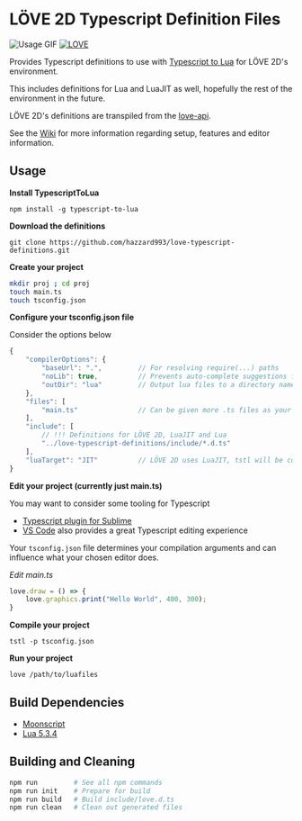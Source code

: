 # LÖVE 2D Typescript Definition Files
![Usage GIF](https://media.giphy.com/media/8rEiqcM9BldxRmSMgW/giphy.gif)
[![LOVE](https://img.shields.io/badge/L%C3%96VE-11.1-EA316E.svg)](http://love2d.org/)

Provides Typescript definitions to use with [Typescript to Lua](https://github.com/Perryvw/TypescriptToLua) for LÖVE 2D's environment.

This includes definitions for Lua and LuaJIT as well, hopefully the rest of the environment in the future.

LÖVE 2D's definitions are transpiled from the [love-api](https://github.com/love2d-community/love-api).

See the [Wiki](https://github.com/hazzard993/love-typescript-definitions/wiki) for more information regarding setup, features and editor information.

## Usage
**Install TypescriptToLua**

`npm install -g typescript-to-lua`

**Download the definitions**

`git clone https://github.com/hazzard993/love-typescript-definitions.git`

**Create your project**

```bash
mkdir proj ; cd proj
touch main.ts
touch tsconfig.json
```

**Configure your tsconfig.json file**

Consider the options below
```js
{
    "compilerOptions": {
        "baseUrl": ".",         // For resolving require(...) paths
        "noLib": true,          // Prevents auto-complete suggestions from non-lua libraries
        "outDir": "lua"         // Output lua files to a directory named lua
    },
    "files": [
        "main.ts"               // Can be given more .ts files as your project grows
    ],
    "include": [
        // !!! Definitions for LÖVE 2D, LuaJIT and Lua
        "../love-typescript-definitions/include/*.d.ts"
    ],
    "luaTarget": "JIT"          // LÖVE 2D uses LuaJIT, tstl will be considerate of LuaJIT's environment
}
```

**Edit your project (currently just main.ts)**

You may want to consider some tooling for Typescript
- [Typescript plugin for Sublime](https://packagecontrol.io/packages/TypeScript)
- [VS Code](https://code.visualstudio.com/) also provides a great Typescript editing experience

Your `tsconfig.json` file determines your compilation arguments and can influence what your chosen editor does.

*Edit main.ts*
```ts
love.draw = () => {
    love.graphics.print("Hello World", 400, 300);
}
```

**Compile your project**

`tstl -p tsconfig.json`

**Run your project**

`love /path/to/luafiles`

## Build Dependencies
- [Moonscript](https://moonscript.org)
- [Lua 5.3.4](https://www.lua.org/download.html)

## Building and Cleaning
```bash
npm run         # See all npm commands
npm run init    # Prepare for build
npm run build   # Build include/love.d.ts
npm run clean   # Clean out generated files
```
